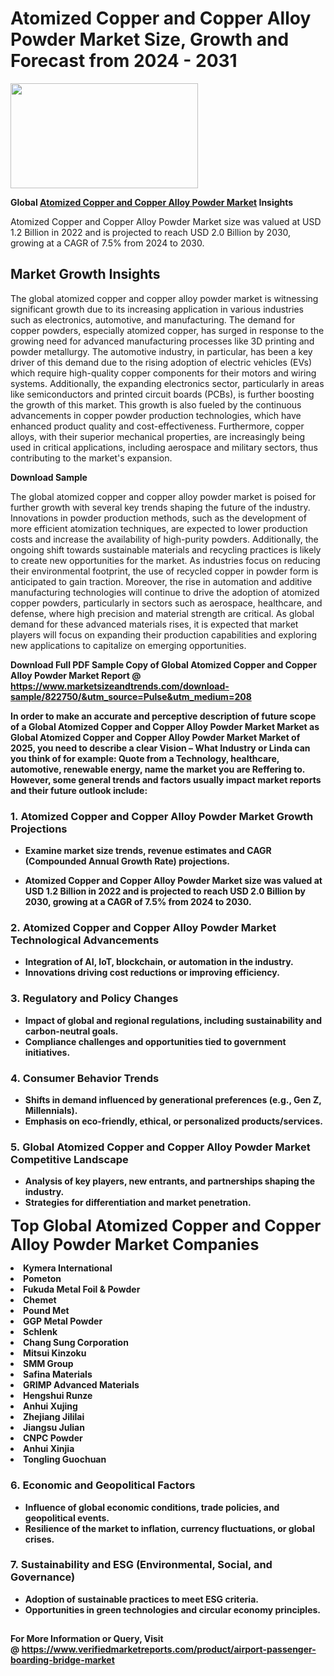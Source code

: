 <H1>Atomized Copper and Copper Alloy Powder Market Size, Growth and Forecast from 2024 - 2031</H1><img class="aligncenter size-medium wp-image-584254" src="https://thirdeyenews.in/wp-content/uploads/2024/09/Global-Market-Research-300x168.jpeg" alt="" width="300" height="168" /><p><strong>Global&nbsp;<a href="https://www.marketsizeandtrends.com/download-sample/822750/&amp;utm_source=Pulse&amp;utm_medium=208">Atomized Copper and Copper Alloy Powder Market</a> Insights</strong></p><p>Atomized Copper and Copper Alloy Powder Market size was valued at USD 1.2 Billion in 2022 and is projected to reach USD 2.0 Billion by 2030, growing at a CAGR of 7.5% from 2024 to 2030.</p><p><h2>Market Growth Insights</h2> <p>The global atomized copper and copper alloy powder market is witnessing significant growth due to its increasing application in various industries such as electronics, automotive, and manufacturing. The demand for copper powders, especially atomized copper, has surged in response to the growing need for advanced manufacturing processes like 3D printing and powder metallurgy. The automotive industry, in particular, has been a key driver of this demand due to the rising adoption of electric vehicles (EVs) which require high-quality copper components for their motors and wiring systems. Additionally, the expanding electronics sector, particularly in areas like semiconductors and printed circuit boards (PCBs), is further boosting the growth of this market. This growth is also fueled by the continuous advancements in copper powder production technologies, which have enhanced product quality and cost-effectiveness. Furthermore, copper alloys, with their superior mechanical properties, are increasingly being used in critical applications, including aerospace and military sectors, thus contributing to the market's expansion.</p> <p><strong>Download Sample</strong></p> <p>The global atomized copper and copper alloy powder market is poised for further growth with several key trends shaping the future of the industry. Innovations in powder production methods, such as the development of more efficient atomization techniques, are expected to lower production costs and increase the availability of high-purity powders. Additionally, the ongoing shift towards sustainable materials and recycling practices is likely to create new opportunities for the market. As industries focus on reducing their environmental footprint, the use of recycled copper in powder form is anticipated to gain traction. Moreover, the rise in automation and additive manufacturing technologies will continue to drive the adoption of atomized copper powders, particularly in sectors such as aerospace, healthcare, and defense, where high precision and material strength are critical. As global demand for these advanced materials rises, it is expected that market players will focus on expanding their production capabilities and exploring new applications to capitalize on emerging opportunities. <p><strong></p><p><span class=""><strong>Download Full PDF Sample Copy of Global Atomized Copper and Copper Alloy Powder Market Report</strong> @ <a href="https://www.marketsizeandtrends.com/download-sample/822750/&amp;utm_source=Pulse&amp;utm_medium=208" target="_blank">https://www.marketsizeandtrends.com/download-sample/822750/&amp;utm_source=Pulse&amp;utm_medium=208</a></span></p><p>In order to make an accurate and perceptive description of future scope of a Global&nbsp;Atomized Copper and Copper Alloy Powder Market Market as Global&nbsp;Atomized Copper and Copper Alloy Powder Market Market of 2025, you need to describe a clear Vision &ndash; What Industry or Linda can you think of for example: Quote from a Technology, healthcare, automotive, renewable energy, name the market you are Reffering to. However, some general trends and factors usually impact market reports and their future outlook include:</p><h3>1.&nbsp;<strong>Atomized Copper and Copper Alloy Powder Market Growth Projections</strong></h3><ul><li>Examine market size trends, revenue estimates and CAGR (Compounded Annual Growth Rate) projections.</li><li><p>Atomized Copper and Copper Alloy Powder Market size was valued at USD 1.2 Billion in 2022 and is projected to reach USD 2.0 Billion by 2030, growing at a CAGR of 7.5% from 2024 to 2030.</p></li></ul><h3>2.&nbsp;<strong>Atomized Copper and Copper Alloy Powder Market Technological Advancements</strong></h3><ul><li>Integration of AI, IoT, blockchain, or automation in the industry.</li><li>Innovations driving cost reductions or improving efficiency.</li></ul><h3>3.&nbsp;<strong>Regulatory and Policy Changes</strong></h3><ul><li>Impact of global and regional regulations, including sustainability and carbon-neutral goals.</li><li>Compliance challenges and opportunities tied to government initiatives.</li></ul><h3>4.&nbsp;<strong>Consumer Behavior Trends</strong></h3><ul><li>Shifts in demand influenced by generational preferences (e.g., Gen Z, Millennials).</li><li>Emphasis on eco-friendly, ethical, or personalized products/services.</li></ul><h3>5.&nbsp;<strong>Global Atomized Copper and Copper Alloy Powder Market Competitive Landscape</strong></h3><ul><li>Analysis of key players, new entrants, and partnerships shaping the industry.</li><li>Strategies for differentiation and market penetration.</li></ul><p data-pm-slice="1 1 []"><span style="color: inherit; font-family: inherit; font-size: 25px;">Top Global Atomized Copper and Copper Alloy Powder Market Companies</span></p><div class="" data-test-id=""><p><li>Kymera International</li><li> Pometon</li><li> Fukuda Metal Foil & Powder</li><li> Chemet</li><li> Pound Met</li><li> GGP Metal Powder</li><li> Schlenk</li><li> Chang Sung Corporation</li><li> Mitsui Kinzoku</li><li> SMM Group</li><li> Safina Materials</li><li> GRIMP Advanced Materials</li><li> Hengshui Runze</li><li> Anhui Xujing</li><li> Zhejiang Jililai</li><li> Jiangsu Julian</li><li> CNPC Powder</li><li> Anhui Xinjia</li><li> Tongling Guochuan</li></p></div><h3>6.&nbsp;<strong>Economic and Geopolitical Factors</strong></h3><ul><li>Influence of global economic conditions, trade policies, and geopolitical events.</li><li>Resilience of the market to inflation, currency fluctuations, or global crises.</li></ul><h3>7.&nbsp;<strong>Sustainability and ESG (Environmental, Social, and Governance)</strong></h3><ul><li>Adoption of sustainable practices to meet ESG criteria.</li><li>Opportunities in green technologies and circular economy principles.</li></ul><h2><strong style="font-size: 14px;">For More Information or Query, Visit @&nbsp;</strong><a style="background-color: #ffffff; font-size: 14px;" href="https://www.marketsizeandtrends.com/report/atomized-copper-and-copper-alloy-powder-market/" target="_blank">https://www.verifiedmarketreports.com/product/airport-passenger-boarding-bridge-market</a></h2>
